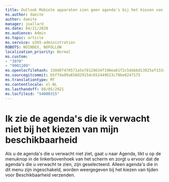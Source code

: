 ```yaml
---
title: Outlook Mobiele apparaten zien geen agenda's bij het kiezen van beschikbaarheid
ms.author: daeite
author: daeite
manager: joallard
ms.date: 04/21/2020
ms.audience: Admin
ms.topic: article
ms.service: o365-administration
ROBOTS: NOINDEX, NOFOLLOW
localization_priority: Normal
ms.custom:
- "3070"
- "9001109"
ms.openlocfilehash: 150d0f470571a5e78124634f190ea61f2c5debbd13925af133c83b351bb6c6f8
ms.sourcegitcommit: b5f7da89a650d2915dc652449623c78be6247175
ms.translationtype: MT
ms.contentlocale: nl-NL
ms.lasthandoff: 08/05/2021
ms.locfileid: "54000315"
---
```

# <a name="im-not-seeing-the-calendars-i-expect-when-choosing-my-availability"></a>Ik zie de agenda's die ik verwacht niet bij het kiezen van mijn beschikbaarheid

Als u de agenda's die u verwacht niet ziet, gaat u naar Agenda, tikt u op de menuknop in de linkerbovenhoek van het scherm en zorgt u ervoor dat de agenda's die u verwacht te zien, zijn geselecteerd. Alleen agenda's die in dit menu zijn ingeschakeld, worden weergegeven bij het kiezen van tijden voor Beschikbaarheid verzenden.
